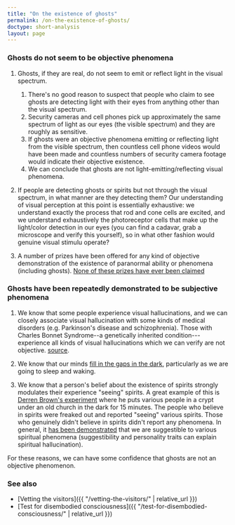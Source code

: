 ```yaml
---
title: "On the existence of ghosts"
permalink: /on-the-existence-of-ghosts/
doctype: short-analysis
layout: page
---
```


### Ghosts do not seem to be objective phenomena

1. Ghosts, if they are real, do not seem to emit or reflect light in the visual spectrum.

    1. There's no good reason to suspect that people who claim to see ghosts are detecting light with their eyes from anything other than the visual spectrum.
    2. Security cameras and cell phones pick up approximately the same spectrum of light as our eyes (the visible spectrum) and they are roughly as sensitive.
    3. If ghosts were an objective phenomena emitting or reflecting light from the visible spectrum, then countless cell phone videos would have been made and countless numbers of security camera footage would indicate their objective existence.
    4. We can conclude that ghosts are not light-emitting/reflecting visual phenomena.

2. If people are detecting ghosts or spirits but not through the visual spectrum, in what manner are they detecting them?  Our understanding of visual perception at this point is essentially exhaustive: we understand exactly the process that rod and cone cells are excited, and we understand exhaustively the photoreceptor cells that make up the light/color detection in our eyes (you can find a cadavar, grab a microscope and verify this yourself), so in what other fashion would genuine visual stimulu operate?

3. A number of prizes have been offered for any kind of objective demonstration of the existence of paranormal ability or phenomena (including ghosts).  [None of these prizes have ever been claimed](https://en.wikipedia.org/wiki/List_of_prizes_for_evidence_of_the_paranormal)

### Ghosts have been repeatedly demonstrated to be subjective phenomena

1. We know that some people experience visual hallucinations, and we can closely associate visual hallucination with some kinds of medical disorders (e.g. Parkinson's disease and schizophrenia).  Those with Charles Bonnet Syndrome--a genetically inherited condition---experience all kinds of visual hallucinations which we can verify are not objective. [source](https://web.archive.org/web/20160418151056/https://www.reviewofoptometry.com/ce/an-overview-of-hallucinations).

2. We know that our minds [fill in the gaps in the dark](https://www.nosleeplessnights.com/hypnagogic-hallucinations/), particularly as we are going to sleep and waking.

3. We know that a person's belief about the existence of spirits strongly modulates their experience "seeing" spirits.  A great example of this is [Derren Brown's experiment](https://www.youtube.com/watch?v=ust-pJC-9j8) where he puts various people in a crypt under an old church in the dark for 15 minutes.  The people who believe in spirits were freaked out and reported "seeing" various spirits.  Those who genuinely didn't believe in spirits didn't report any phenomena.  In general, it [has been demonstrated](https://en.wikipedia.org/wiki/God_helmet#Replication_attempts_and_debate) that we are suggestible to various spiritual phenomena (suggestibility and personality traits can explain spiritual hallucination).

For these reasons, we can have some confidence that ghosts are not an objective phenomenon.

### See also

* [Vetting the visitors]({{ "/vetting-the-visitors/" | relative_url }})
* [Test for disembodied consciousness]({{ "/test-for-disembodied-consciousness/" | relative_url }})
